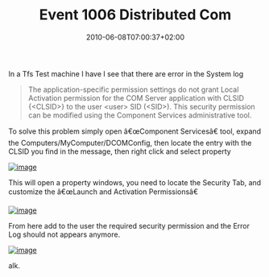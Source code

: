 ﻿---
title: "Event 1006 Distributed Com"
description: ""
date: 2010-06-08T07:00:37+02:00
draft: false
tags: [General]
categories: [General]
---
In a Tfs Test machine I have I see that there are error in the System log

> The application-specific permission settings do not grant Local Activation permission for the COM Server application with CLSID {&lt;CLSID&gt;} to the user &lt;user&gt; SID (&lt;SID&gt;). This security permission can be modified using the Component Services administrative tool.

To solve this problem simply open â€œComponent Servicesâ€ tool, expand the Computers/MyComputer/DCOMConfig, then locate the entry with the CLSID you find in the message, then right click and select property

[![image](https://www.codewrecks.com/blog/wp-content/uploads/2010/06/image_thumb13.png "image")](https://www.codewrecks.com/blog/wp-content/uploads/2010/06/image13.png)

This will open a property windows, you need to locate the Security Tab, and customize the â€œLaunch and Activation Permissionsâ€

[![image](https://www.codewrecks.com/blog/wp-content/uploads/2010/06/image_thumb14.png "image")](https://www.codewrecks.com/blog/wp-content/uploads/2010/06/image14.png)

From here add to the user the required security permission and the Error Log should not appears anymore.

[![image](https://www.codewrecks.com/blog/wp-content/uploads/2010/06/image_thumb15.png "image")](https://www.codewrecks.com/blog/wp-content/uploads/2010/06/image15.png)

alk.
